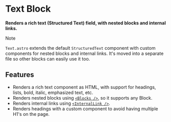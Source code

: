 # Text Block

**Renders a rich text (Structured Text) field, with nested blocks and internal links.**

> [!NOTE]
> `Text.astro` extends the default `StructuredText` component with custom components for nested blocks and internal links. It's moved into a separate file so other blocks can easily use it too.

## Features

- Renders a rich text component as HTML, with support for headings, lists, bold, italic, emphasized text, etc.
- Renders nested blocks using [`<Blocks />`](../Blocks.astro), so it supports any Block.
- Renders internal links using [`<InternalLink />`](../InternalLink/InternalLink.astro).
- Renders headings with a custom component to avoid having multiple H1's on the page.
